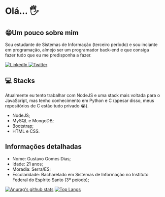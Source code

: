 # Olá... 🖐
## 😁Um pouco sobre mim
Sou estudante de Sistemas de Informação (terceiro período) e sou inciante em programação, almejo ser um programador back-end e que consiga fazer tudo que eu me predisponha a fazer.

<a target="_blank" href="https://www.linkedin.com/in/gustavogd/">
  <img alt="LinkedIn" src="https://img.shields.io/badge/linkedin-%230077B5.svg?&style=for-the-badge&logo=linkedin&logoColor=white">
</a>
<a target="_blank" href="https://twitter.com/Di3Gustavo">
  <img alt="Twitter" src="https://img.shields.io/badge/@Di3Gustavo-%231DA1F2.svg?&style=for-the-badge&logo=Twitter&logoColor=white">
</a> 
 

## 💻 Stacks
Atualmente eu tento trabalhar com NodeJS e uma stack mais voltada para o JavaScript, mas tenho conhecimento em Python e C (apesar disso, meus repositórios de C estão tudo privado 😭).

* NodeJS;
* MySQL e MongoDB;
* Bootstrap;
* HTML e CSS.

## Informações detalhadas
* Nome: Gustavo Gomes Dias;
* Idade: 21 anos;
* Moradia: Serra/ES;
* Escolaridade: Bacharelado em Sistemas de Informação no Instituto Federal do Espírito Santo (3º peíodo);
  
[![Anurag's github stats](https://github-readme-stats.vercel.app/api?username=GustavoGomesDias&theme=tokyonight)](https://github.com/anuraghazra/github-readme-stats)  [![Top Langs](https://github-readme-stats.vercel.app/api/top-langs/?username=GustavoGomesDias&theme=tokyonight&layout=compact)](https://github.com/anuraghazra/github-readme-stats)
